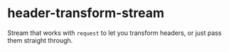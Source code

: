 header-transform-stream
=======================

Stream that works with `request` to let you transform headers, or just pass them straight through.